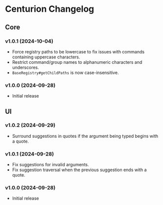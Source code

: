 # Centurion Changelog

## Core

### v1.0.1 (2024-10-04)

- Force registry paths to be lowercase to fix issues with commands containing uppercase characters.
- Restrict command/group names to alphanumeric characters and underscores.
- `BaseRegistry#getChildPaths` is now case-insensitive.

### v1.0.0 (2024-09-28)

- Initial release

## UI

### v1.0.2 (2024-09-29)

- Surround suggestions in quotes if the argument being typed begins with a quote.

### v1.0.1 (2024-09-28)

- Fix suggestions for invalid arguments.
- Fix suggestion traversal when the previous suggestion ends with a quote.

### v1.0.0 (2024-09-28)

- Initial release

